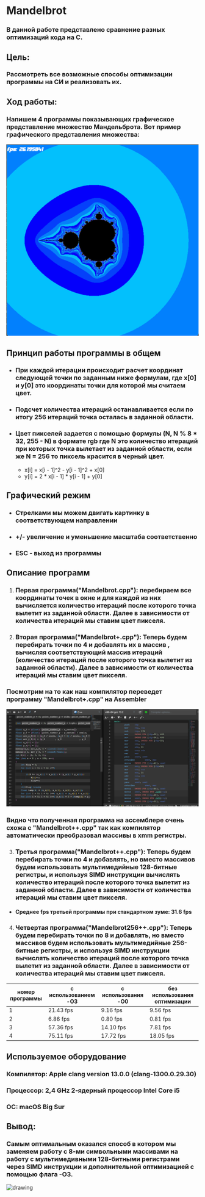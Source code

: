 # Mandelbrot
### В данной работе представлено сравнение разных оптимизаций кода на С.
## Цель:
### Рассмотреть все возможные способы оптимизации программы на СИ и реализовать их.
## Ход работы:
### Напишем 4 программы показывающих графическое представление множество Мандельброта. Вот пример графического представления множества:

<img src="image.png" alt="drawing" width="600"/>

## Принцип работы программы в общем
+ ### При каждой итерации происходит расчет координат следующей точки по заданным ниже формулам, где x[0] и y[0] это координаты точки для которой мы считаем цвет.
+ ### Подсчет количества итераций останавливается если по итогу 256 итераций точка осталась в заданной области.
+ ### Цвет пикселей задается с помощью формулы (N, N % 8 * 32, 255 - N) в формате rgb где N это количество итераций при которых точка вылетает из заданной области, если же N = 256 то пиксель красится в черный цвет.
    * x[i] = x[i - 1]^2 - y[i - 1]^2 + x[0]
    * y[i] = 2 * x[i - 1] * y[i - 1] + y[0]

## Графический режим
* ### Стрелками мы можем двигать картинку в соответствующем направлении
* ### +/- увеличение и уменьшение масштаба соответственно
* ### ESC - выход из программы

## Описание программ
1. ### Первая программа("Mandelbrot.cpp"): перебираем все координаты точек в окне и для каждой из них вычисляется количество итераций после которого точка вылетит из заданной области. Далее в зависимости от количества итераций мы ставим цвет пикселя.

2. ### Вторая программа("Mandelbrot+.cpp"): Теперь будем перебирать точки по 4 и добавлять их в массив , вычисляя соответствующий массив итераций (количество итераций после которого точка вылетит из заданной области). Далее в зависимости от количества итераций мы ставим цвет пикселя.
### Посмотрим на то как наш компилятор переведет программу "Mandelbrot+.cpp" на Assembler
![Alt text](image-1.png)
### Видно что полученная программа на ассемблере очень схожа с "Mandelbrot++.cpp" так как компилятор автоматически преобразовал массивы в xmm регистры.

3. ### Третья программа("Mandelbrot++.cpp"): Теперь будем перебирать точки по 4 и добавлять, но вместо массивов будем использовать мультимедийные 128-битные регистры, и используя SIMD инструкции вычислять количество итераций после которого точка вылетит из заданной области. Далее в зависимости от количества итераций мы ставим цвет пикселя.
* #### Среднее fps третьей программы при стандартном зуме: 31.6 fps

4. ###  Четвертая программа("Mandelbrot256++.cpp"): Теперь будем перебирать точки по 8 и добавлять, но вместо массивов будем использовать мультимедийные 256-битные регистры, и используя SIMD инструкции вычислять количество итераций после которого точка вылетит из заданной области. Далее в зависимости от количества итераций мы ставим цвет пикселя.

| номер программы | c использованием -O3 | c использования -O0 | без использования оптимизации |
|-----------------|----------------------|---------------------|-------------------------------|
| 1               |            21.43 fps |            9.16 fps |                      9.56 fps |
| 2               |             6.86 fps |            0.80 fps |                      0.81 fps |
| 3               |            57.36 fps |           14.10 fps |                      7.81 fps |
| 4               |            75.11 fps |           17.72 fps |                     18.05 fps |



## Используемое оборудование
### Компилятор: Apple clang version 13.0.0 (clang-1300.0.29.30)
### Процессор: 2,4 GHz 2‑ядерный процессор Intel Core i5
### ОС: macOS Big Sur

## Вывод:
### Самым оптимальным оказался способ в котором мы заменяем работу с 8-ми символьными массивами на работу с мультимедивными 128-битными регистрами через SIMD инструкции и дополнительной оптимизацией с помощью флага -О3.

<img src="chart.png" alt="drawing" width="600"/>
